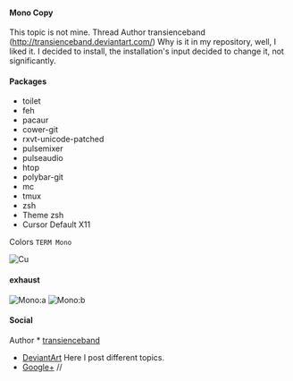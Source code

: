 #### Mono Copy
This topic is not mine.
Thread Author transienceband (http://transienceband.deviantart.com/)
Why is it in my repository, well, I liked it.
I decided to install, the installation's input decided to change it, not significantly.

#### Packages
- toilet
- feh
- pacaur
- cower-git
- rxvt-unicode-patched
- pulsemixer
- pulseaudio
- htop
- polybar-git
- mc
- tmux
- zsh <oh-my-zsh>
- Theme zsh <Ra>
- Cursor Default X11

Colors `TERM Mono`

![Cu](https://github.com/appath/dotfiles/blob/master/bspwm_mono_copy_dotfiles_pc/cursors.jpg)

#### exhaust
![Mono:a](https://github.com/appath/dotfiles/blob/master/bspwm_mono_copy_dotfiles_pc/1.png)
![Mono:b](https://github.com/appath/dotfiles/blob/master/bspwm_mono_copy_dotfiles_pc/2.png)

#### Social
Author * [transienceband](http://transienceband.deviantart.com/)
* [DeviantArt](http://boris241.deviantart.com/) Here I post different topics.
* [Google+](https://plus.google.com/u/0/106782122945207734872) //
